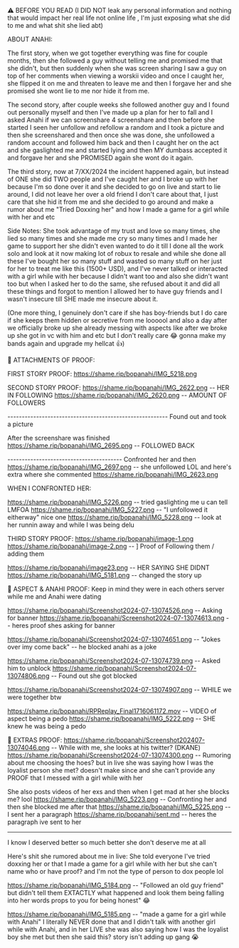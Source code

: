⚠️ BEFORE YOU READ 
(I DID NOT leak any personal information and nothing that would impact her real life not online life , I'm just exposing what she did to me and what shit she lied abt)

ABOUT ANAHI:

The first story, when we got together everything was fine for couple months, then she followed a guy without telling me and promised me that she didn't, but then suddenly when she was screen sharing I saw a guy on top of her comments when viewing a worskii video and once I caught her, she flipped it on me and threaten to leave me and then I forgave her and she promised she wont lie to me nor hide it from me.

The second story, after couple weeks she followed another guy and I found out personally myself and then I've made up a plan for her to fall and I asked Anahi if we can screenshare 4 screenshare and then before she started I seen her unfollow and refollow a random and I took a picture and then she screenshared and then once she was done, she unfollowed a random account and followed him back and then I caught her on the act and she gaslighted me and started lying and then MY dumbass accepted it and forgave her and she PROMISED again she wont do it again.

The third story, now at 7/XX/2024 the incident happened again, but instead of ONE she did TWO people and I've caught her and I broke up with her because I'm so done over it and she decided to go on live and start to lie around, I did not leave her over a old friend I don't care about that, I just care that she hid it from me and she decided to go around and make a rumor about me "Tried Doxxing her" and how I made a game for a girl while with her and etc 

Side Notes: She took advantage of my trust and love so many times, she lied so many times and she made me cry so many times and I made her game to support her she didn't even wanted to do it till I done all the work solo and look at it now making lot of robux to resale and while she done all these I've bought her so many stuff and wasted so many stuff on her just for her to treat me like this (1500+ USD), and I've never talked or interacted with a girl while with her because I didn't want too and also she didn't want too but when I asked her to do the same, she refused about it and did all these things and forgot to mention I allowed her to have guy friends and I wasn't insecure till SHE made me insecure about it.

(One more thing, I genuinely don't care if she has boy-friends but I do care if she keeps them hidden or secretive from me loooool and also a day after we officially broke up she already messing with aspects like after we broke up she got in vc with him and etc but I don't really care 😂 gonna make my bands again and upgrade my hellcat 👍)

🔗 ATTACHMENTS OF PROOF:

FIRST STORY PROOF: 
https://shame.rip/bopanahi/IMG_5218.png

SECOND STORY PROOF:
https://shame.rip/bopanahi/IMG_2622.png -- HER IN FOLLOWING
https://shame.rip/bopanahi/IMG_2620.png -- AMOUNT OF FOLLOWERS

-------------------------------------------------------- Found out and took a picture 

After the screenshare was finished 
https://shame.rip/bopanahi/IMG_2695.png -- FOLLOWED BACK 

---------------------------------------- Confronted her and then
https://shame.rip/bopanahi/IMG_2697.png -- she unfollowed LOL
and here's extra where she commented 
https://shame.rip/bopanahi/IMG_2623.png

WHEN I CONFRONTED HER: 

https://shame.rip/bopanahi/IMG_5226.png -- tried gaslighting me u can tell LMFOA
https://shame.rip/bopanahi/IMG_5227.png -- "I unfollowed it eitherway" nice one
https://shame.rip/bopanahi/IMG_5228.png -- look at her runnin away and while I was being delu 

THIRD STORY PROOF: 
https://shame.rip/bopanahi/image-1.png
https://shame.rip/bopanahi/image-2.png
-- ] Proof of Following them / adding them 

https://shame.rip/bopanahi/image23.png -- HER SAYING SHE DIDNT
https://shame.rip/bopanahi/IMG_5181.png -- changed the story up 

🔗 ASPECT & ANAHI PROOF: 
Keep in mind they were in each others server while me and Anahi were dating

https://shame.rip/bopanahi/Screenshot2024-07-13074526.png -- Asking for banner
https://shame.rip/bopanahi/Screenshot2024-07-13074613.png -- heres proof shes asking for banner

https://shame.rip/bopanahi/Screenshot2024-07-13074651.png -- "Jokes over imy come back" -- he blocked anahi as a joke

https://shame.rip/bopanahi/Screenshot2024-07-13074739.png -- Asked him to unblock
https://shame.rip/bopanahi/Screenshot2024-07-13074806.png -- Found out she got blocked

https://shame.rip/bopanahi/Screenshot2024-07-13074907.png -- WHILE we were together btw

https://shame.rip/bopanahi/RPReplay_Final1716061172.mov -- VIDEO of aspect being a pedo 
https://shame.rip/bopanahi/IMG_5222.png -- SHE knew he was being a pedo

🔗 EXTRAS PROOF:
https://shame.rip/bopanahi/Screenshot202407-13074046.png -- While with me, she looks at his twitter? (DKANE)
https://shame.rip/bopanahi/Screenshot2024-07-13074300.png -- Rumoring about me choosing the hoes? but in live she was saying how I was the loyalist person she met? doesn't make since and she can't provide any PROOF that I messed with a girl while with her 


She also posts videos of her exs and then when I get mad at her she blocks me? lool 
https://shame.rip/bopanahi/IMG_5223.png -- Confronting her and then she blocked me after that 
https://shame.rip/bopanahi/IMG_5225.png -- I sent her a paragraph
https://shame.rip/bopanahi/sent.md -- heres the paragraph ive sent to her

-----------------------------------------------------------------
I know I deserved better so much better she don't deserve me at all

Here's shit she rumored about me in live:
She told everyone I've tried doxxing her or that I made a game for a girl while with her but she can't name who or have proof? and I'm not the type of person to dox people lol

https://shame.rip/bopanahi/IMG_5184.png -- "Followed an old guy friend" but didn't tell them EXTACTLY what happened and look them being falling into her words props to you for being honest" 😂

https://shame.rip/bopanahi/IMG_5185.png -- "made a game for a girl while with Anahi" I literally NEVER done that and I didn't talk with another girl while with Anahi, and in her LIVE she was also saying how I was the loyalist boy she met but then she said this? story isn't adding up gang 😭

